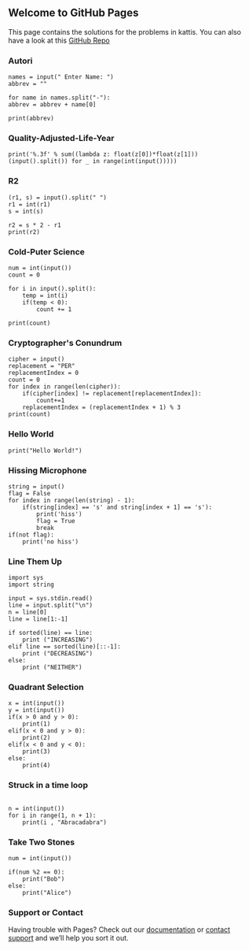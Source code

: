 ## Welcome to GitHub Pages
This page contains the solutions for the problems in kattis. 
You can also have a look at this [GitHub Repo ](https://github.com/PraveenRamR/Kattis-Programs)


### Autori

```Autori
names = input(" Enter Name: ")
abbrev = ""

for name in names.split("-"):
abbrev = abbrev + name[0]

print(abbrev)

```

### Quality-Adjusted-Life-Year
```QUALY
print('%.3f' % sum((lambda z: float(z[0])*float(z[1]))(input().split()) for _ in range(int(input()))))
```

### R2

```R2
(r1, s) = input().split(" ")
r1 = int(r1)
s = int(s)

r2 = s * 2 - r1
print(r2)
```

### Cold-Puter Science

```CPS
num = int(input())
count = 0

for i in input().split():
	temp = int(i)
	if(temp < 0):
		count += 1

print(count)
```

### Cryptographer's Conundrum
```CC
cipher = input()
replacement = "PER"
replacementIndex = 0
count = 0
for index in range(len(cipher)):
    if(cipher[index] != replacement[replacementIndex]):
        count+=1
    replacementIndex = (replacementIndex + 1) % 3 
print(count)
```

### Hello World
```Hello World
print("Hello World!")
```

### Hissing Microphone
```HM
string = input()
flag = False
for index in range(len(string) - 1): 
	if(string[index] == 's' and string[index + 1] == 's'):
		print('hiss')
		flag = True
		break
if(not flag):
	print('no hiss')
```

### Line Them Up
```LTU
import sys
import string

input = sys.stdin.read()
line = input.split("\n")
n = line[0]
line = line[1:-1]

if sorted(line) == line:
    print ("INCREASING")
elif line == sorted(line)[::-1]:
    print ("DECREASING")
else:
    print ("NEITHER")
```

### Quadrant Selection
```QS
x = int(input())
y = int(input())
if(x > 0 and y > 0):
	print(1)
elif(x < 0 and y > 0):
	print(2)
elif(x < 0 and y < 0):
	print(3)
else:
	print(4)
```

### Struck in a time loop
```SIATL
  
n = int(input())
for i in range(1, n + 1):
	print(i , "Abracadabra")
```

### Take Two Stones
```TTS
num = int(input())

if(num %2 == 0):
    print("Bob")
else:
    print("Alice")
```


### Support or Contact

Having trouble with Pages? Check out our [documentation](https://docs.github.com/categories/github-pages-basics/) or [contact support](https://support.github.com/contact) and we’ll help you sort it out.
